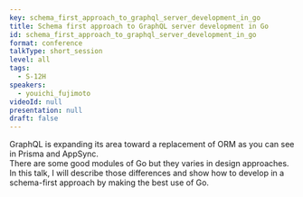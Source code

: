 ```yaml
---
key: schema_first_approach_to_graphql_server_development_in_go
title: Schema first approach to GraphQL server development in Go
id: schema_first_approach_to_graphql_server_development_in_go
format: conference
talkType: short_session
level: all
tags:
  - S-12H
speakers:
  - youichi_fujimoto
videoId: null
presentation: null
draft: false
---
```

GraphQL is expanding its area toward a replacement of ORM as you can see in Prisma and AppSync.  
There are some good modules of Go but they varies in design approaches.  
In this talk, I will describe those differences and show how to develop in a schema-first approach by making the best use of Go.

